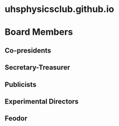 # uhsphysicsclub.github.io
# Board Members
## Co-presidents
## Secretary-Treasurer
## Publicists
## Experimental Directors
## Feodor
